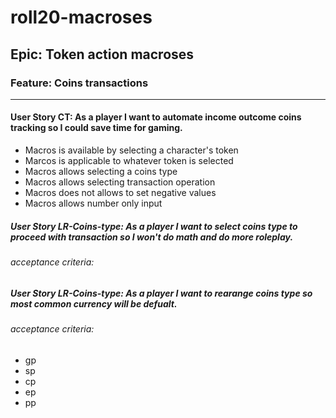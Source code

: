 # roll20-macroses

## Epic: Token action macroses

### Feature: Coins transactions
***
#### User Story CT: As a player I want to automate income outcome coins tracking so I could save time for gaming.
* Macros is available by selecting a character's token
* Marcos is applicable to whatever token is selected
* Macros allows selecting a coins type
* Macros allows selecting transaction operation
* Macros does not allows to set negative values
* Macros allows number only input

##### User Story LR-Coins-type: As a player I want to select coins type to proceed with transaction so I won't do math and do more roleplay.
###### acceptance criteria:
 
##### User Story LR-Coins-type: As a player I want to rearange coins type so most common currency will be defualt.
###### acceptance criteria:
* gp
* sp
* cp
* ep
* pp
